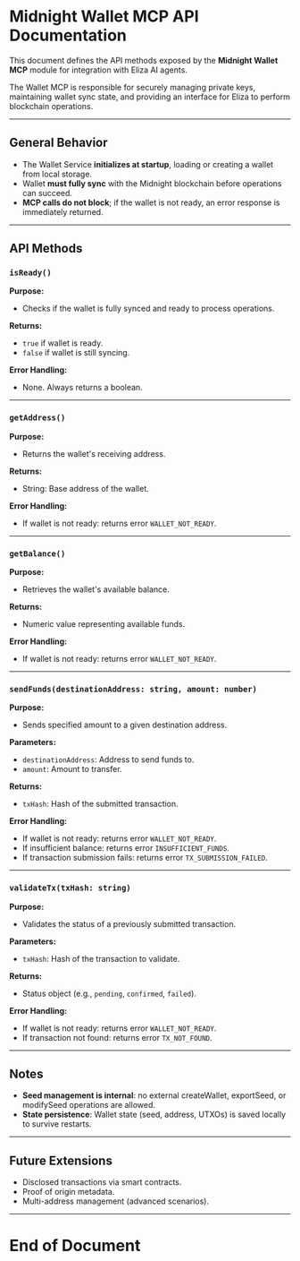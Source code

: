 # Midnight Wallet MCP API Documentation

This document defines the API methods exposed by the **Midnight Wallet MCP** module for integration with Eliza AI agents.

The Wallet MCP is responsible for securely managing private keys, maintaining wallet sync state, and providing an interface for Eliza to perform blockchain operations.

---

## General Behavior
- The Wallet Service **initializes at startup**, loading or creating a wallet from local storage.
- Wallet **must fully sync** with the Midnight blockchain before operations can succeed.
- **MCP calls do not block**; if the wallet is not ready, an error response is immediately returned.

---

## API Methods

### `isReady()`
**Purpose:**
- Checks if the wallet is fully synced and ready to process operations.

**Returns:**
- `true` if wallet is ready.
- `false` if wallet is still syncing.

**Error Handling:**
- None. Always returns a boolean.

---

### `getAddress()`
**Purpose:**
- Returns the wallet's receiving address.

**Returns:**
- String: Base address of the wallet.

**Error Handling:**
- If wallet is not ready: returns error `WALLET_NOT_READY`.

---

### `getBalance()`
**Purpose:**
- Retrieves the wallet's available balance.

**Returns:**
- Numeric value representing available funds.

**Error Handling:**
- If wallet is not ready: returns error `WALLET_NOT_READY`.

---

### `sendFunds(destinationAddress: string, amount: number)`
**Purpose:**
- Sends specified amount to a given destination address.

**Parameters:**
- `destinationAddress`: Address to send funds to.
- `amount`: Amount to transfer.

**Returns:**
- `txHash`: Hash of the submitted transaction.

**Error Handling:**
- If wallet is not ready: returns error `WALLET_NOT_READY`.
- If insufficient balance: returns error `INSUFFICIENT_FUNDS`.
- If transaction submission fails: returns error `TX_SUBMISSION_FAILED`.

---

### `validateTx(txHash: string)`
**Purpose:**
- Validates the status of a previously submitted transaction.

**Parameters:**
- `txHash`: Hash of the transaction to validate.

**Returns:**
- Status object (e.g., `pending`, `confirmed`, `failed`).

**Error Handling:**
- If wallet is not ready: returns error `WALLET_NOT_READY`.
- If transaction not found: returns error `TX_NOT_FOUND`.

---

## Notes
- **Seed management is internal**: no external createWallet, exportSeed, or modifySeed operations are allowed.
- **State persistence**: Wallet state (seed, address, UTXOs) is saved locally to survive restarts.

---

## Future Extensions
- Disclosed transactions via smart contracts.
- Proof of origin metadata.
- Multi-address management (advanced scenarios).

---

# End of Document

